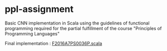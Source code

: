 # ppl-assignment

Basic CNN implementation in Scala using the guidelines of functional programming required for the partial fulfillment of the course "Principles of Programming Languages"

Final implementation : [F2016A7PS0036P.scala](https://github.com/Megh-Thakkar/ppl-assignment/blob/master/Resources/Resources/F2016A7PS0036P.scala)
